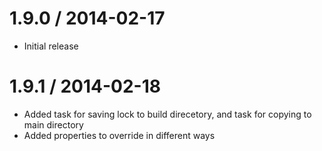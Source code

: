 1.9.0 / 2014-02-17
==================

* Initial release

1.9.1 / 2014-02-18
==================

* Added task for saving lock to build direcetory, and task for copying to main directory
* Added properties to override in different ways
